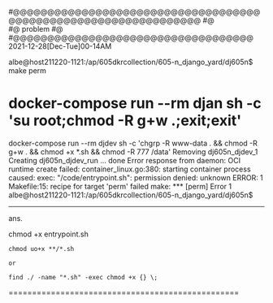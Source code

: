 
#@@@@@@@@@@@@@@@@@@@@@@@@@@@@@@@@@@@@@@@@@@@@@@@@@@@@@@@@@@@@@@@@
#@  
#@  problem
#@  
#@@@@@@@@@@@@@@@@@@@@@@@@@@@@@@@@@@@   2021-12-28[Dec-Tue]00-14AM 




albe@host211220-1121:/ap/605dkrcollection/605-n_django_yard/dj605n$ make perm
# docker-compose run --rm djan sh -c 'su root;chmod -R g+w .;exit;exit'
docker-compose run --rm djdev sh -c 'chgrp -R www-data . &&  chmod -R g+w . && chmod +x *.sh && chmod -R 777 /data'
Removing dj605n_djdev_1
Creating dj605n_djdev_run ... done
Error response from daemon: OCI runtime create failed: container_linux.go:380: starting container process caused: exec: "/code/entrypoint.sh": permission denied: unknown
ERROR: 1
Makefile:15: recipe for target 'perm' failed
make: *** [perm] Error 1
albe@host211220-1121:/ap/605dkrcollection/605-n_django_yard/dj605n$


---

ans.

chmod +x entrypoint.sh


    chmod uo+x **/*.sh

    or

    find ./ -name "*.sh" -exec chmod +x {} \;



=================================================

